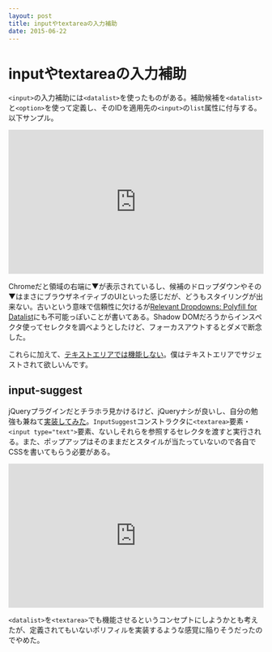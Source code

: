 ```yaml
---
layout: post
title: inputやtextareaの入力補助
date: 2015-06-22
---
```


# inputやtextareaの入力補助

`<input>`の入力補助には`<datalist>`を使ったものがある。補助候補を`<datalist>`と`<option>`を使って定義し、そのIDを適用先の`<input>`の`list`属性に付与する。以下サンプル。

<iframe style="width: 100%; aspect-ratio: 16/9;" scrolling="no" title="Input suggestion using datalist" src="https://codepen.io/1000ch/embed/ZGJVJL?theme-id=light&default-tab=html,result" frameborder="no" loading="lazy" allowtransparency="true" allowfullscreen="true">
  See the Pen <a href='https://codepen.io/1000ch/pen/ZGJVJL'>Input suggestion using datalist</a> by 1000ch
  (<a href='https://codepen.io/1000ch'>@1000ch</a>) on <a href='https://codepen.io'>CodePen</a>.
</iframe>

Chromeだと領域の右端に▼が表示されているし、候補のドロップダウンやその▼はまさにブラウザネイティブのUIといった感じだが、どうもスタイリングが出来ない。古いという意味で信頼性に欠けるが[Relevant Dropdowns: Polyfill for Datalist](https://css-tricks.com/relevant-dropdowns-polyfill-for-datalist/)にも不可能っぽいことが書いてある。Shadow DOMだろうからインスペクタ使ってセレクタを調べようとしたけど、フォーカスアウトするとダメで断念した。

これらに加えて、[テキストエリアでは機能しない](http://www.w3.org/TR/html5/forms.html#the-datalist-element)。僕はテキストエリアでサジェストされて欲しいんです。

## input-suggest

jQueryプラグインだとチラホラ見かけるけど、jQueryナシが良いし、自分の勉強も兼ねて[実装してみた](https://github.com/1000ch/input-suggest)。`InputSuggest`コンストラクタに`<textarea>`要素・`<input type="text">`要素、ないしそれらを参照するセレクタを渡すと実行される。また、ポップアップはそのままだとスタイルが当たっていないので各自でCSSを書いてもらう必要がある。

<iframe style="width: 100%; aspect-ratio: 16/9;" scrolling="no" title="Input suggestion using input-suggest" src="https://codepen.io/1000ch/embed/EjwOaz?theme-id=light&default-tab=js,result" frameborder="no" loading="lazy" allowtransparency="true" allowfullscreen="true">
  See the Pen <a href='https://codepen.io/1000ch/pen/EjwOaz'>Input suggestion using input-suggest</a> by 1000ch
  (<a href='https://codepen.io/1000ch'>@1000ch</a>) on <a href='https://codepen.io'>CodePen</a>.
</iframe>

`<datalist>`を`<textarea>`でも機能させるというコンセプトにしようかとも考えたが、定義されてもいないポリフィルを実装するような感覚に陥りそうだったのでやめた。
